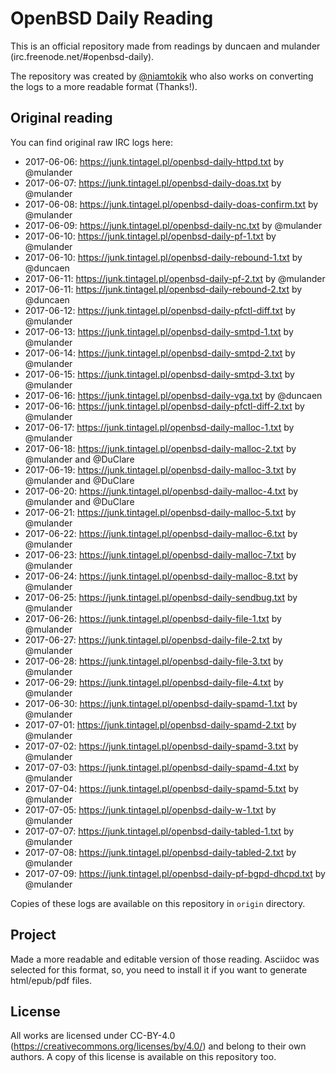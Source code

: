 # OpenBSD Daily Reading

This is an official repository made from readings by duncaen and
mulander (irc.freenode.net/#openbsd-daily).

The repository was created by
[@niamtokik](https://github.com/niamtokik) who also works on
converting the logs to a more readable format (Thanks!).

## Original reading

You can find original raw IRC logs here:

 * 2017-06-06: https://junk.tintagel.pl/openbsd-daily-httpd.txt by @mulander
 * 2017-06-07: https://junk.tintagel.pl/openbsd-daily-doas.txt by @mulander
 * 2017-06-08: https://junk.tintagel.pl/openbsd-daily-doas-confirm.txt by @mulander
 * 2017-06-09: https://junk.tintagel.pl/openbsd-daily-nc.txt by @mulander
 * 2017-06-10: https://junk.tintagel.pl/openbsd-daily-pf-1.txt by @mulander
 * 2017-06-10: https://junk.tintagel.pl/openbsd-daily-rebound-1.txt by @duncaen
 * 2017-06-11: https://junk.tintagel.pl/openbsd-daily-pf-2.txt by @mulander
 * 2017-06-11: https://junk.tintagel.pl/openbsd-daily-rebound-2.txt by @duncaen
 * 2017-06-12: https://junk.tintagel.pl/openbsd-daily-pfctl-diff.txt by @mulander
 * 2017-06-13: https://junk.tintagel.pl/openbsd-daily-smtpd-1.txt by @mulander
 * 2017-06-14: https://junk.tintagel.pl/openbsd-daily-smtpd-2.txt by @mulander
 * 2017-06-15: https://junk.tintagel.pl/openbsd-daily-smtpd-3.txt by @mulander
 * 2017-06-16: https://junk.tintagel.pl/openbsd-daily-vga.txt by @duncaen
 * 2017-06-16: https://junk.tintagel.pl/openbsd-daily-pfctl-diff-2.txt by @mulander
 * 2017-06-17: https://junk.tintagel.pl/openbsd-daily-malloc-1.txt by @mulander
 * 2017-06-18: https://junk.tintagel.pl/openbsd-daily-malloc-2.txt by @mulander
               and @DuClare
 * 2017-06-19: https://junk.tintagel.pl/openbsd-daily-malloc-3.txt by @mulander
               and @DuClare
 * 2017-06-20: https://junk.tintagel.pl/openbsd-daily-malloc-4.txt by @mulander
               and @DuClare
 * 2017-06-21: https://junk.tintagel.pl/openbsd-daily-malloc-5.txt by @mulander
 * 2017-06-22: https://junk.tintagel.pl/openbsd-daily-malloc-6.txt by @mulander
 * 2017-06-23: https://junk.tintagel.pl/openbsd-daily-malloc-7.txt by @mulander
 * 2017-06-24: https://junk.tintagel.pl/openbsd-daily-malloc-8.txt by @mulander
 * 2017-06-25: https://junk.tintagel.pl/openbsd-daily-sendbug.txt by @mulander
 * 2017-06-26: https://junk.tintagel.pl/openbsd-daily-file-1.txt by @mulander
 * 2017-06-27: https://junk.tintagel.pl/openbsd-daily-file-2.txt by @mulander
 * 2017-06-28: https://junk.tintagel.pl/openbsd-daily-file-3.txt by @mulander
 * 2017-06-29: https://junk.tintagel.pl/openbsd-daily-file-4.txt by @mulander
 * 2017-06-30: https://junk.tintagel.pl/openbsd-daily-spamd-1.txt by @mulander
 * 2017-07-01: https://junk.tintagel.pl/openbsd-daily-spamd-2.txt by @mulander
 * 2017-07-02: https://junk.tintagel.pl/openbsd-daily-spamd-3.txt by @mulander
 * 2017-07-03: https://junk.tintagel.pl/openbsd-daily-spamd-4.txt by @mulander
 * 2017-07-04: https://junk.tintagel.pl/openbsd-daily-spamd-5.txt by @mulander
 * 2017-07-05: https://junk.tintagel.pl/openbsd-daily-w-1.txt by @mulander
 * 2017-07-07: https://junk.tintagel.pl/openbsd-daily-tabled-1.txt by @mulander
 * 2017-07-08: https://junk.tintagel.pl/openbsd-daily-tabled-2.txt by @mulander
 * 2017-07-09: https://junk.tintagel.pl/openbsd-daily-pf-bgpd-dhcpd.txt by @mulander

Copies of these logs are available on this repository in `origin` directory.

## Project

Made a more readable and editable version of those reading. Asciidoc
was selected for this format, so, you need to install it if you want
to generate html/epub/pdf files.

## License

All works are licensed under CC-BY-4.0
(https://creativecommons.org/licenses/by/4.0/) and belong to their own
authors.  A copy of this license is available on this repository too.

